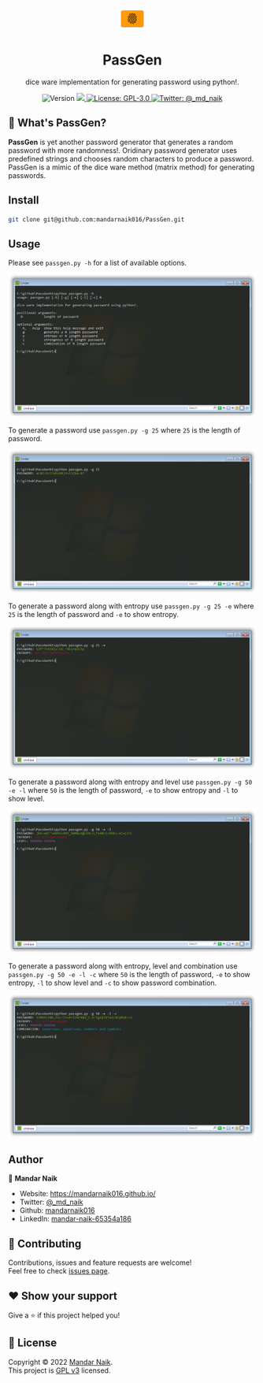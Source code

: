 <p align="center"><a href="data/passgen.png"><img src="data/passgen.png" alt="PassGen" height="50" /></a></p>
<h1 align="center">PassGen</h1>
<p align="center">dice ware implementation for generating password using python!.</p>
<p align="center">
	<img alt="Version" src="https://img.shields.io/badge/version-0.1-blue.svg" />
	<a href="https://github.com/mandarnaik016/PassGen/blob/master/passgen.py">
		<img src="https://img.shields.io/badge/Size-5KB-green.svg"/>
	</a>
  <a href="https://github.com/mandarnaik016/PassGen/blob/main/LICENSE" target="_blank">
    <img alt="License: GPL-3.0" src="https://img.shields.io/badge/License-GPL-yellow.svg" />
  </a>
  <a href="https://twitter.com/_md_naik" target="_blank">
    <img alt="Twitter: @_md_naik" src="https://img.shields.io/twitter/follow/_md_naik.svg?style=social" />
  </a>
</p>

## :hear_no_evil: What's PassGen?
**PassGen** is yet another password generator that generates a random password with more randomness!. Oridinary password generator uses predefined strings and chooses random characters to produce a password. PassGen is a mimic of the dice ware method (matrix method) for generating passwords.

## Install

```sh
git clone git@github.com:mandarnaik016/PassGen.git
```

## Usage

Please see `passgen.py -h` for a list of available options.

<img alt="PassGen help" src="data/passgen_help.png" />

To generate a password use `passgen.py -g 25` where `25` is the length of password.

<img alt="PassGen generate password" src="data/passgen_generate_password.png" />

To generate a password along with entropy use `passgen.py -g 25 -e` where `25` is the length of password and `-e` to show entropy.

<img alt="PassGen generate password" src="data/passgen_generate_password_with_entropy.png" />

To generate a password along with entropy and level use `passgen.py -g 50 -e -l` where `50` is the length of password, `-e` to show entropy and `-l` to show level.

<img alt="PassGen generate password" src="data/passgen_generate_password_with_entropy_and_level.png" />

To generate a password along with entropy, level and combination use `passgen.py -g 50 -e -l -c` where `50` is the length of password, `-e` to show entropy, `-l` to show level and `-c` to show password combination.

<img alt="PassGen generate password" src="data/passgen_generate_password_with_entropy_and_level_and_combination.png" />

## Author

👤 **Mandar Naik**

- Website: https://mandarnaik016.github.io/
- Twitter: [@_md_naik](https://twitter.com/_md_naik)
- Github: [mandarnaik016](https://github.com/mandarnaik016)
- LinkedIn: [mandar-naik-65354a186](https://linkedin.com/in/mandar-naik-65354a186)

## :open_hands: Contributing

Contributions, issues and feature requests are welcome!<br />Feel free to check [issues page](https://github.com/mandarnaik016/PassGen/issues).

## :heart: Show your support

Give a ⭐️ if this project helped you!

## 📝 License

Copyright © 2022 [Mandar Naik](https://github.com/mandarnaik016).<br />
This project is [GPL v3](https://github.com/mandarnaik016/PassGen/blob/main/LICENSE) licensed.

